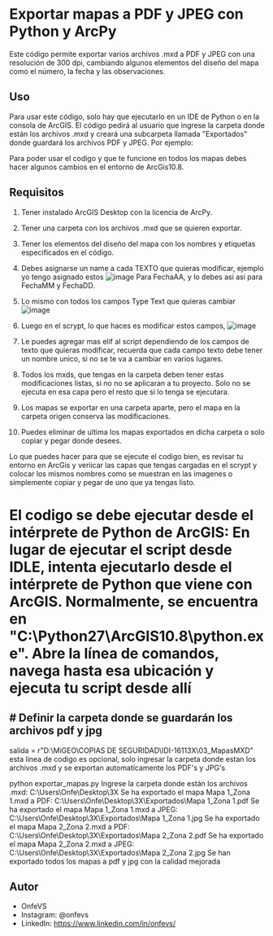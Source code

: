 # Exportar mapas a PDF y JPEG con Python y ArcPy

Este código permite exportar varios archivos .mxd a PDF y JPEG con una resolución de 300 dpi, cambiando algunos elementos del diseño del mapa como el número, la fecha y las observaciones.

## Uso

Para usar este código, solo hay que ejecutarlo en un IDE de Python o en la consola de ArcGIS. El código pedirá al usuario que ingrese la carpeta donde están los archivos .mxd y creará una subcarpeta llamada "Exportados" donde guardará los archivos PDF y JPEG. Por ejemplo:

Para poder usar el codigo y que te funcione en todos los mapas debes hacer algunos cambios en el entorno de ArcGis10.8.

## Requisitos

1. Tener instalado ArcGIS Desktop con la licencia de ArcPy.
2. Tener una carpeta con los archivos .mxd que se quieren exportar.
3. Tener los elementos del diseño del mapa con los nombres y etiquetas especificados en el código.

1. Debes asignarse un name a cada TEXTO que quieras modificar, ejemplo yo tengo asignado estos 
![image](https://github.com/onfevs/Exportar_PY/assets/29380120/0bf1d4f1-c004-45e3-9790-77a1f186b95e)
Para FechaAA, y lo debes asi asi para FechaMM y FechaDD.

2. Lo mismo con todos los campos Type Text que quieras cambiar
![image](https://github.com/onfevs/Exportar_PY/assets/29380120/b798ec19-8e93-493d-8843-32a3d8cd17fa)

3. Luego en el scrypt, lo que haces es modificar estos campos, ![image](https://github.com/onfevs/Exportar_PY/assets/29380120/0963e2f5-fe14-42ad-87c8-3e5f8ae11f3a)

4. Le puedes agregar mas elif al script dependiendo de los campos de texto que quieras modificar, recuerda que cada campo texto debe tener un nombre unico, si no se te va a cambiar en varios lugares.
5. Todos los mxds, que tengas en la carpeta deben tener estas modificaciones listas, si no no se aplicaran a tu proyecto. Solo no se ejecuta en esa capa pero el resto que si lo tenga se ejecutara.
6. Los mapas se exportar en una carpeta aparte, pero el mapa en la carpeta origen conserva las modificaciones.
7. Puedes eliminar de ultima los mapas exportados en dicha carpeta o solo copiar y pegar donde desees.

Lo que puedes hacer para que se ejecute el codigo bien, es revisar tu entorno en ArcGis y veriicar las capas que tengas cargadas en el scrypt y colocar los mismos nombres como se muestran en las imagenes o simplemente copiar y pegar de uno que ya tengas listo. 

# El codigo se debe ejecutar desde el intérprete de Python de ArcGIS: En lugar de ejecutar el script desde IDLE, intenta ejecutarlo desde el intérprete de Python que viene con ArcGIS. Normalmente, se encuentra en "C:\Python27\ArcGIS10.8\python.exe". Abre la línea de comandos, navega hasta esa ubicación y ejecuta tu script desde allí


## # Definir la carpeta donde se guardarán los archivos pdf y jpg
salida = r"D:\MiGEO\COPIAS DE SEGURIDAD\IDI-16113X\03_MapasMXD" esta linea de codigo es opcional, solo ingresar la carpeta donde estan los archivos .mxd y se exportan automaticamente los PDF's y JPG's

python exportar_mapas.py Ingrese la carpeta donde están los archivos .mxd: C:\Users\Onfe\Desktop\3X Se ha exportado el mapa Mapa 1_Zona 1.mxd a PDF: C:\Users\Onfe\Desktop\3X\Exportados\Mapa 1_Zona 1.pdf Se ha exportado el mapa Mapa 1_Zona 1.mxd a JPEG: C:\Users\Onfe\Desktop\3X\Exportados\Mapa 1_Zona 1.jpg Se ha exportado el mapa Mapa 2_Zona 2.mxd a PDF: C:\Users\Onfe\Desktop\3X\Exportados\Mapa 2_Zona 2.pdf Se ha exportado el mapa Mapa 2_Zona 2.mxd a JPEG: C:\Users\Onfe\Desktop\3X\Exportados\Mapa 2_Zona 2.jpg Se han exportado todos los mapas a pdf y jpg con la calidad mejorada


## Autor

- OnfeVS
- Instagram: @onfevs
- LinkedIn: https://www.linkedin.com/in/onfevs/

